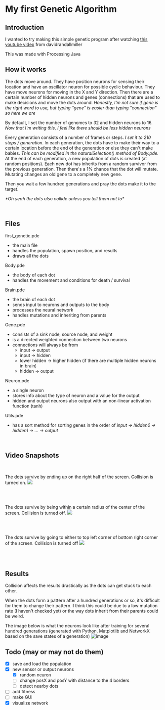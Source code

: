 # My first Genetic Algorithm

## Introduction

I wanted to try making this simple genetic program after watching [this youtube video](https://www.youtube.com/watch?v=N3tRFayqVtk) from davidrandallmiller

This was made with Processing Java 

## How it works

The dots move around. They have position neurons for sensing their location and have an oscillator neuron for possible cyclic behaviour. They have move neurons for moving in the X and Y direction. Then there are a certain number of hidden neurons and genes (connections) that are used to make decisions and move the dots around. *Honestly, I'm not sure if gene is the right word to use, but typing "gene" is easier than typing "connection" so here we are*

By default, I set the number of genomes to 32 and hidden neurons to 16. *Now that I'm writing this, I feel like there should be less hidden neurons*

Every generation consists of a number of frames or steps. *I set it to 210 steps / generation*. In each generation, the dots have to make their way to a certain location before the end of the generation or else they can't make babies. *This can be modified in the naturalSelection() method of Body.pde.* At the end of each generation, a new population of dots is created (at random positions). Each new dot has inherits from a random survivor from the previous generation. Then there's a 1% chance that the dot will mutate. Mutating changes an old gene to a completely new gene. 

Then you wait a few hundred generations and pray the dots make it to the target. 

*\*Oh yeah the dots also collide unless you tell them not to\**

<br/>

## Files

first_genetic.pde
- the main file
- handles the population, spawn position, and results
- draws all the dots

Body.pde
- the body of each dot
- handles the movement and conditions for death / survival

Brain.pde
- the brain of each dot
- sends input to neurons and outputs to the body
- processes the neural network
- handles mutations and inheriting from parents

Gene.pde
- consists of a sink node, source node, and weight
- is a directed weighted connection between two neurons
- connections will always be from 
  - input -> output
  - input -> hidden
  - lower hidden -> higher hidden (if there are multiple hidden neurons in brain)
  - hidden -> output

Neuron.pde
- a single neuron
- stores info about the type of neuron and a value for the output
- hidden and output neurons also output with an non-linear activation function (tanh)

Utils.pde
- has a sort method for sorting genes in the order of *input -> hidden0 -> hidden1 -> ... -> output*

<br/>

## Video Snapshots

<br/>

The dots survive by ending up on the right half of the screen. Collision is turned on.
![](attachments/right_half.gif)

<br/>
<br/>

The dots survive by being within a certain radius of the center of the screen. Collision is turned off.
![](attachments/center.gif)

<br/>
<br/>

The dots survive by going to either to top left corner of bottom right corner of the screen. Collision is turned off
![](attachments/two_corners.gif)

<br/>
<br/>

## Results

Collision affects the results drastically as the dots can get stuck to each other.

When the dots form a pattern after a hundred generations or so, it's difficult for them to change their pattern. I think this could be due to a low mutation rate (I haven't checked yet) or the way dots inherit from their parents could be weird. 

The image below is what the neurons look like after training for several hundred generations (generated with Python, Matplotlib and NetworkX based on the save states of a generation)
![image](https://github.com/16BitNarwhal/Simple-Genetic-Algorithm/assets/31218485/85efe7f3-6ddf-450f-ad37-152f13a974ce)


## Todo (may or may not do them)
- [x] save and load the population
- [x] new sensor or output neurons
  - [x] random neuron
  - [ ] change posX and posY with distance to the 4 borders
  - [ ] detect nearby dots
- [ ] add fitness
- [ ] make GUI
- [x] visualize network
